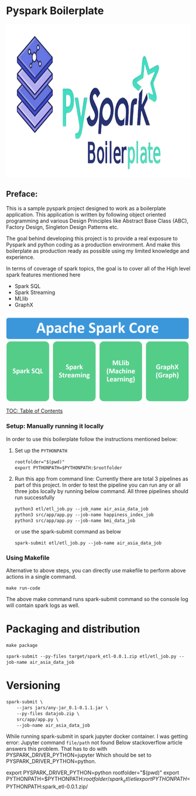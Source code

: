 # Pyspark Boilerplate

<img src="resources/images/pyspark_boilerplate.png" alt="drawing" style="height:419px; width:1072px;"/>

## Preface: 
This is a sample pyspark project designed to work as a boilerplate application. This application is written by following 
object oriented programming and various Design Principles like Abstract Base Class (ABC), Factory Design, Singleton Design Patterns etc. 

The goal behind developing this project is to provide a real exposure to Pyspark and python coding as a production 
environment. And make this boilerplate as production ready as possible using my limited knowledge and experience.

In terms of coverage of spark topics, the goal is to cover all of the High level spark features mentioned here
 - Spark SQL
 - Spark Streaming
 - MLlib
 - GraphX

<img src="resources/images/apache_spark_components.png" alt="drawing" style="width:500px;"/>

[TOC: Table of Contents]() 

### Setup: Manually running it locally
In order to use this boilerplate follow the instructions mentioned below: 

1. Set up the `PYTHONPATH`
    ```commandline
    rootfolder="$(pwd)"
    export PYTHONPATH=$PYTHONPATH:$rootfolder
    ```

2. Run this app from command line: Currently there are total 3 pipelines as part of this project.
In order to test the pipeline you can run any or all three jobs locally by running below command. 
All three pipelines should run successfully

    ```commandline
   python3 etl/etl_job.py --job_name air_asia_data_job
   python3 src/app/app.py --job-name happiness_index_job
   python3 src/app/app.py --job-name bmi_data_job
    ```
   or use the spark-submit command as below
   ```commandline
   spark-submit etl/etl_job.py --job-name air_asia_data_job
   ```

### Using Makefile
Alternative to above steps, you can directly use makefile to perform above actions in a single command. 
```commandline
make run-code
```
The above make command runs spark-submit command so the console log will contain spark logs as well.


# Packaging and distribution
```commandline
make package
```

```
spark-submit --py-files target/spark_etl-0.0.1.zip etl/etl_job.py --job-name air_asia_data_job
```


# Versioning 



```	
spark-submit \
	--jars jars/any-jar_0.1-0.1.1.jar \
	--py-files datajob.zip \
	src/app/app.py \
	--job-name air_asia_data_job
```



While running spark-submit in spark jupyter docker container. I was getting error:
Jupyter command `file/path` not found
Below stackoverflow article answers this problem. That has to do with  PYSPARK_DRIVER_PYTHON=jupyter
Which should be set to PYSPARK_DRIVER_PYTHON=python. 

export PYSPARK_DRIVER_PYTHON=python
rootfolder="$(pwd)"
export PYTHONPATH=$PYTHONPATH:$rootfolder/spark_etl/etl
export PYTHONPATH=$PYTHONPATH:spark_etl-0.0.1.zip/
